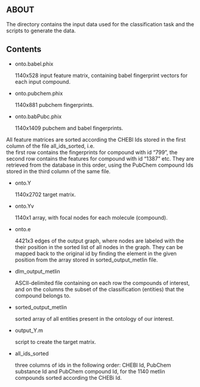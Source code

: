**ABOUT**
-------------
The directory contains the input data used for the classification task and the scripts to generate the data. 

**Contents**
----------------

* onto.babel.phix

    1140x528  input feature matrix, containing babel fingerprint vectors for each input compound.
    
* onto.pubchem.phix
    
    1140x881  pubchem fingerprints.
    
* onto.babPubc.phix 
    
    1140x1409 pubchem and babel fingerprints.
    
All feature matrices are sorted according the CHEBI Ids stored in the first column of the file all_ids_sorted, i.e.  
the first row contains the fingerprints for compound with id “799”, the second row contains the features for 
compound with id “1387” etc. They are retrieved from the database in this order, using the PubChem compound Ids 
stored in the third column of the same file.

* onto.Y
    
    1140x2702 target matrix.

* onto.Yv
    
    1140x1 array, with focal nodes for each molecule (compound).
    
* onto.e
    
    4421x3 edges of the output graph, where nodes are labeled with the their position in the sorted list of all 
    nodes in the graph. They can be mapped back to the original id by finding the element in the given position 
    from the array stored in sorted_output_metlin file.

* dlm_output_metlin 
    
    ASCII-delimited file containing on each row the compounds of interest, and on the columns the subset of 
    the classification (entities) that the compound belongs to.
    
* sorted_output_metlin
    
    sorted array of all entities present in the ontology of our interest. 

* output_Y.m
    
    script to create the target matrix.

* all_ids_sorted 

    three columns of ids in the following order: CHEBI Id, PubChem  substance Id and PubChem compound Id,  for the 1140 metlin compounds sorted according the CHEBi Id. 

    
